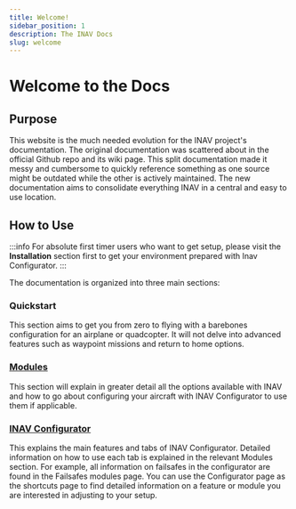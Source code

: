 ```yaml
---
title: Welcome!
sidebar_position: 1
description: The INAV Docs
slug: welcome
---
```


# Welcome to the Docs

## Purpose

This website is the much needed evolution for the INAV project's documentation. 
The original documentation was scattered about in the official Github repo and its wiki page. 
This split documentation made it messy and cumbersome to quickly reference something as one source might be outdated while the other is actively maintained. 
The new documentation aims to consolidate everything INAV in a central and easy to use location.

## How to Use

:::info
For absolute first timer users who want to get setup, please visit the **Installation** section first to get your environment prepared with Inav Configurator. 
:::

The documentation is organized into three main sections:

### **Quickstart** 
This section aims to get you from zero to flying with a barebones configuration for an airplane or quadcopter. 
It will not delve into advanced features such as waypoint missions and return to home options. 

### [**Modules**](/docs/category/modules) 
This section will explain in greater detail all the options available with INAV and how to go about configuring your aircraft with INAV Configurator to use them if applicable. 

### [**INAV Configurator**](/docs/configurator.md) 
This explains the main features and tabs of INAV Configurator. 
Detailed information on how to use each tab is explained in the relevant Modules section.
For example, all information on failsafes in the configurator are found in the Failsafes modules page.
You can use the Configurator page as the shortcuts page to find detailed information on a feature or module you are interested in adjusting to your setup.